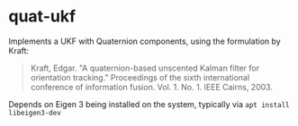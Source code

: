 quat-ukf
===
Implements a UKF with Quaternion components, using the formulation by Kraft:

> Kraft, Edgar. "A quaternion-based unscented Kalman filter for orientation tracking." Proceedings of the sixth international conference of information fusion. Vol. 1. No. 1. IEEE Cairns, 2003.

Depends on Eigen 3 being installed on the system, typically via `apt install libeigen3-dev`